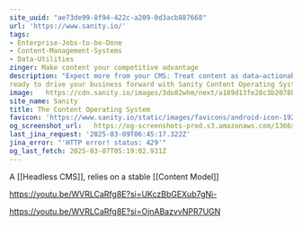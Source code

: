 ```yaml
---
site_uuid: "ae73de99-8f94-422c-a209-0d3acb887668"
url: 'https://www.sanity.io/'
tags:
- Enterprise-Jobs-to-be-Done
- Content-Management-Systems
- Data-Utilities
zinger: Make content your competitive advantage
description: "Expect more from your CMS: Treat content as data—actionable, scalable, and"
ready to drive your business forward with Sanity Content Operating System.
image:   https://cdn.sanity.io/images/3do82whm/next/a189d13fe28c3b2078bf60ae32e12ba7bb9c14fb-1200x630.png
site_name: Sanity
title: The Content Operating System
favicon: 'https://www.sanity.io/static/images/favicons/android-icon-192x192.png'
og_screenshot_url:   https://og-screenshots-prod.s3.amazonaws.com/1366x768/80/false/cddd7325109c196289c1b7cd71cdd34e14e7223e5a424507066a0c4549be3114.jpeg
last_jina_request: '2025-03-09T06:45:17.322Z'
jina_error: "'HTTP error! status: 429'"
og_last_fetch: 2025-03-07T05:19:02.931Z
---
```



A [[Headless CMS]],  relies on a stable [[Content Model]]


https://youtu.be/WVRLCaRfg8E?si=UKczBbGEXub7gNi-

https://youtu.be/WVRLCaRfg8E?si=OjnABazvvNPR7UGN
